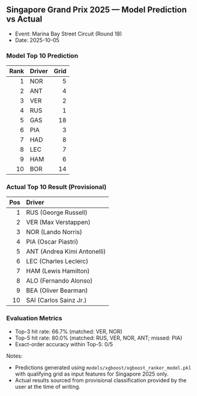 ## Singapore Grand Prix 2025 — Model Prediction vs Actual

- Event: Marina Bay Street Circuit (Round 18)
- Date: 2025-10-05

### Model Top 10 Prediction

| Rank | Driver | Grid |
|---:|:------|---:|
| 1 | NOR | 5 |
| 2 | ANT | 4 |
| 3 | VER | 2 |
| 4 | RUS | 1 |
| 5 | GAS | 18 |
| 6 | PIA | 3 |
| 7 | HAD | 8 |
| 8 | LEC | 7 |
| 9 | HAM | 6 |
| 10 | BOR | 14 |

### Actual Top 10 Result (Provisional)

| Pos | Driver |
|---:|:------|
| 1 | RUS (George Russell) |
| 2 | VER (Max Verstappen) |
| 3 | NOR (Lando Norris) |
| 4 | PIA (Oscar Piastri) |
| 5 | ANT (Andrea Kimi Antonelli) |
| 6 | LEC (Charles Leclerc) |
| 7 | HAM (Lewis Hamilton) |
| 8 | ALO (Fernando Alonso) |
| 9 | BEA (Oliver Bearman) |
| 10 | SAI (Carlos Sainz Jr.) |

### Evaluation Metrics

- Top-3 hit rate: 66.7% (matched: VER, NOR)
- Top-5 hit rate: 80.0% (matched: RUS, VER, NOR, ANT; missed: PIA)
- Exact-order accuracy within Top-5: 0/5

Notes:
- Predictions generated using `models/xgboost/xgboost_ranker_model.pkl` with qualifying grid as input features for Singapore 2025 only.
- Actual results sourced from provisional classification provided by the user at the time of writing.


